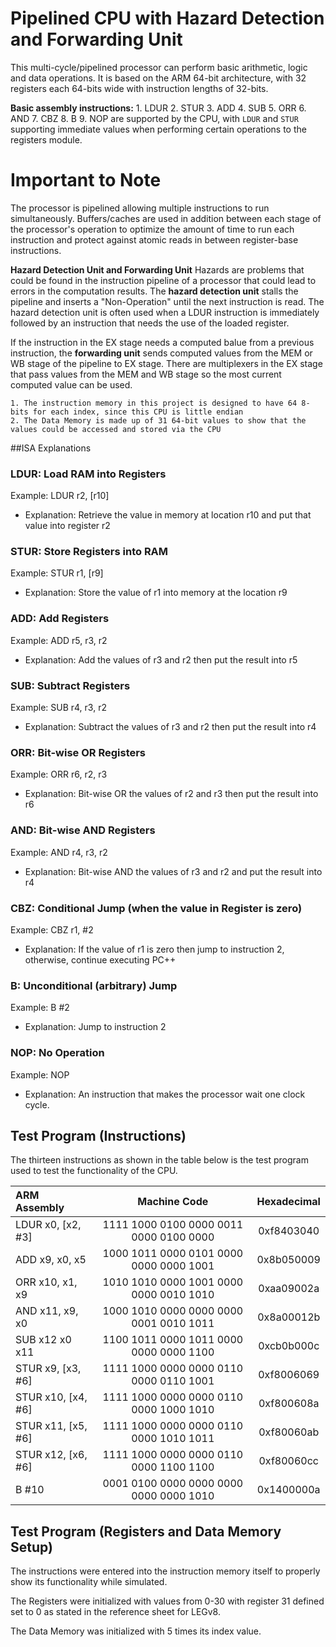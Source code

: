 # Pipelined CPU with Hazard Detection and Forwarding Unit

This multi-cycle/pipelined processor can perform basic arithmetic, logic and data operations. It is based on the ARM 64-bit architecture, with 32 registers each 64-bits wide with instruction lengths of 32-bits. 

**Basic assembly instructions:**
	1. LDUR
	2. STUR
	3. ADD
	4. SUB
	5. ORR
	6. AND
	7. CBZ
	8. B
	9. NOP
 are supported by the CPU, with `LDUR` and `STUR` supporting immediate values when performing certain operations to the registers module.

# Important to Note
The processor is pipelined allowing multiple instructions to run simultaneously. Buffers/caches are used in addition between each stage of the processor's operation to optimize the amount of time to run each instruction and protect against atomic reads in between register-base instructions. 

**Hazard Detection Unit and Forwarding Unit**
Hazards are problems that could be found in the instruction pipeline of a processor that could lead to errors in the computation results. The **hazard detection unit** stalls the pipeline and inserts a "Non-Operation" until the next instruction is read. The hazard detection unit is often used when a LDUR instruction is immediately followed by an instruction that needs the use of the loaded register.

If the instruction in the EX stage needs a computed balue from a previous instruction, the **forwarding unit** sends computed values from the MEM or WB stage of the pipeline to EX stage. There are multiplexers in the EX stage that pass values from the MEM and WB stage so the most current computed value can be used. 
 

	1. The instruction memory in this project is designed to have 64 8-bits for each index, since this CPU is little endian
	2. The Data Memory is made up of 31 64-bit values to show that the values could be accessed and stored via the CPU 

##ISA Explanations

### LDUR: Load RAM into Registers

Example: LDUR r2, [r10]

- Explanation: Retrieve the value in memory at location r10 and put that value into register r2

### STUR: Store Registers into RAM

Example: STUR r1, [r9]

- Explanation: Store the value of r1 into memory at the location r9

### ADD: Add Registers

Example: ADD r5, r3, r2

- Explanation: Add the values of r3 and r2 then put the result into r5

### SUB: Subtract Registers

Example: SUB r4, r3, r2

- Explanation: Subtract the values of r3 and r2 then put the result into r4

### ORR: Bit-wise OR Registers

Example: ORR r6, r2, r3

- Explanation: Bit-wise OR the values of r2 and r3 then put the result into r6

### AND: Bit-wise AND Registers

Example: AND r4, r3, r2

- Explanation: Bit-wise AND the values of r3 and r2 and put the result into r4

### CBZ: Conditional Jump (when the value in Register is zero)

Example: CBZ r1, #2

- Explanation: If the value of r1 is zero then jump to instruction 2, otherwise, continue executing PC++

### B: Unconditional (arbitrary) Jump

Example: B #2

- Explanation: Jump to instruction 2

### NOP: No Operation

Example: NOP

- Explanation: An instruction that makes the processor wait one clock cycle.

## Test Program (Instructions)

The thirteen instructions as shown in the table below is the test program used to test the functionality of the CPU.

|    ARM Assembly   |                Machine Code             | Hexadecimal|
|:------------------|:---------------------------------------:|:----------:|
| LDUR x0, [x2, #3] | 1111 1000 0100 0000 0011 0000 0100 0000 | 0xf8403040 |
| ADD x9, x0, x5    | 1000 1011 0000 0101 0000 0000 0000 1001 | 0x8b050009 |
| ORR x10, x1, x9   | 1010 1010 0000 1001 0000 0000 0010 1010 | 0xaa09002a |
| AND x11, x9, x0   | 1000 1010 0000 0000 0000 0001 0010 1011 | 0x8a00012b |
| SUB x12 x0 x11    | 1100 1011 0000 1011 0000 0000 0000 1100 | 0xcb0b000c |
| STUR x9, [x3, #6] | 1111 1000 0000 0000 0110 0000 0110 1001 | 0xf8006069 |
| STUR x10, [x4, #6]| 1111 1000 0000 0000 0110 0000 1000 1010 | 0xf800608a |
| STUR x11, [x5, #6]| 1111 1000 0000 0000 0110 0000 1010 1011 | 0xf80060ab |
| STUR x12, [x6, #6]| 1111 1000 0000 0000 0110 0000 1100 1100 | 0xf80060cc |
| B #10             | 0001 0100 0000 0000 0000 0000 0000 1010 | 0x1400000a |

## Test Program (Registers and Data Memory Setup)

The instructions were entered into the instruction memory itself to properly show its functionality while simulated. 

The Registers were initialized with values from 0-30 with register 31 defined set to 0 as stated in the reference sheet for LEGv8. 

The Data Memory was initialized with 5 times its index value.
